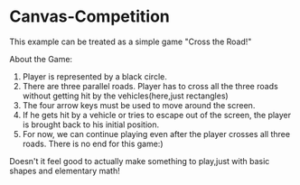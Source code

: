 # Canvas-Competition

This example can be treated as a simple game "Cross the Road!"

About the Game:

1. Player is represented by a black circle.
2. There are three parallel roads. Player has to cross all the three roads without getting hit by the vehicles(here,just rectangles)
3. The four arrow keys must be used to move around the screen.
4. If he gets hit by a vehicle or tries to escape out of the screen, the player is brought back to his initial position.
5. For now, we can continue playing even after the player crosses all three roads. There is no end for this game:)

Doesn't it feel good to actually make something to play,just with basic shapes and elementary math!
